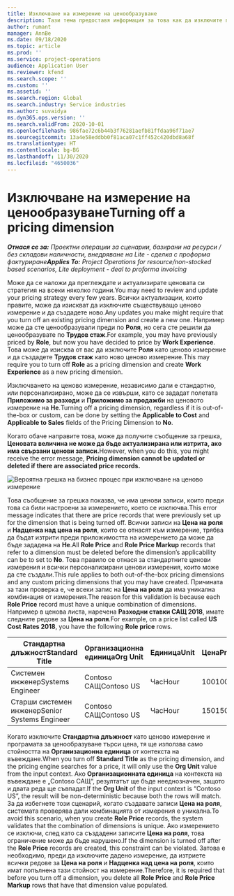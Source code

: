 ```yaml
---
title: Изключване на измерение на ценообразуване
description: Тази тема предоставя информация за това как да изключите персонализирани ценови измерения.
author: rumant
manager: AnnBe
ms.date: 09/18/2020
ms.topic: article
ms.prod: ''
ms.service: project-operations
audience: Application User
ms.reviewer: kfend
ms.search.scope: ''
ms.custom: ''
ms.assetid: ''
ms.search.region: Global
ms.search.industry: Service industries
ms.author: suvaidya
ms.dyn365.ops.version: ''
ms.search.validFrom: 2020-10-01
ms.openlocfilehash: 986fae72c6b44b3f76281aefb81ffdaa96f71ae7
ms.sourcegitcommit: 13a4e58eddbb0f81aca07c1ff452c420dbd8a68f
ms.translationtype: HT
ms.contentlocale: bg-BG
ms.lasthandoff: 11/30/2020
ms.locfileid: "4650036"
---
```

# <a name="turning-off-a-pricing-dimension"></a><span data-ttu-id="98023-103">Изключване на измерение на ценообразуване</span><span class="sxs-lookup"><span data-stu-id="98023-103">Turning off a pricing dimension</span></span>

<span data-ttu-id="98023-104">_**Отнася се за:** Проектни операции за сценарии, базирани на ресурси / без складови наличности, внедряване на Lite - сделка с проформа фактуриране_</span><span class="sxs-lookup"><span data-stu-id="98023-104">_**Applies To:** Project Operations for resource/non-stocked based scenarios, Lite deployment - deal to proforma invoicing_</span></span>

<span data-ttu-id="98023-105">Може да се наложи да преглеждате и актуализирате ценовата си стратегия на всеки няколко години.</span><span class="sxs-lookup"><span data-stu-id="98023-105">You may need to review and update your pricing strategy every few years.</span></span> <span data-ttu-id="98023-106">Всички актуализации, които правите, може да изискват да изключите съществуващо ценово измерение и да създадете ново.</span><span class="sxs-lookup"><span data-stu-id="98023-106">Any updates you make might require that you turn off an existing pricing dimension and create a new one.</span></span> <span data-ttu-id="98023-107">Например може да сте ценообразували преди по **Роля**, но сега сте решили да ценообразувате по **Трудов стаж**.</span><span class="sxs-lookup"><span data-stu-id="98023-107">For example, you may have previously priced by **Role**, but now you have decided to price by **Work Experience**.</span></span> <span data-ttu-id="98023-108">Това може да изисква от вас да изключите **Роля** като ценово измерение и да създадете **Трудов стаж** като ново ценово измерение.</span><span class="sxs-lookup"><span data-stu-id="98023-108">This may require you to turn off **Role** as a pricing dimension and create **Work Experience** as a new pricing dimension.</span></span> 

<span data-ttu-id="98023-109">Изключването на ценово измерение, независимо дали е стандартно, или персонализирано, може да се извърши, като се зададат полетата **Приложимо за разходи** и **Приложимо за продажби** на ценовото измерение на **Не**.</span><span class="sxs-lookup"><span data-stu-id="98023-109">Turning off a pricing dimension, regardless if it is out-of-the-box or custom, can be done by setting the **Applicable to Cost** and **Applicable to Sales** fields of the Pricing Dimension to **No**.</span></span>

<span data-ttu-id="98023-110">Когато обаче направите това, може да получите съобщение за грешка, **Ценовата величина не може да бъде актуализирана или изтрита, ако има свързани ценови записи.**</span><span class="sxs-lookup"><span data-stu-id="98023-110">However, when you do this, you might receive the error message, **Pricing dimension cannot be updated or deleted if there are associated price records.**</span></span>

![Вероятна грешка на бизнес процес при изключване на ценово измерение](media/Business-Process-Error.png)

<span data-ttu-id="98023-112">Това съобщение за грешка показва, че има ценови записи, които преди това са били настроени за измерението, което се изключва.</span><span class="sxs-lookup"><span data-stu-id="98023-112">This error message indicates that there are price records that were previously set up for the dimension that is being turned off.</span></span> <span data-ttu-id="98023-113">Всички записи на **Цена на роля** и **Надценка над цена на роля**, които се отнасят към измерение, трябва да бъдат изтрити преди приложимостта на измерението да може да бъде зададена на **Не**.</span><span class="sxs-lookup"><span data-stu-id="98023-113">All **Role Price** and **Role Price Markup** records that refer to a dimension must be deleted before the dimension’s applicability can be to set to **No**.</span></span> <span data-ttu-id="98023-114">Това правило се отнася за стандартните ценови измерения и всички персонализирани ценови измерения, които може да сте създали.</span><span class="sxs-lookup"><span data-stu-id="98023-114">This rule applies to both out-of-the-box pricing dimensions and any custom pricing dimensions that you may have created.</span></span> <span data-ttu-id="98023-115">Причината за тази проверка е, че всеки запис на **Цена на роля** да има уникална комбинация от измерения.</span><span class="sxs-lookup"><span data-stu-id="98023-115">The reason for this validation is because each **Role Price** record must have a unique combination of dimensions.</span></span> <span data-ttu-id="98023-116">Например в ценова листа, наречена **Разходни ставки САЩ 2018**, имате следните редове за **Цена на роля**.</span><span class="sxs-lookup"><span data-stu-id="98023-116">For example, on a price list called **US Cost Rates 2018**, you have the following **Role price** rows.</span></span> 

| <span data-ttu-id="98023-117">Стандартна длъжност</span><span class="sxs-lookup"><span data-stu-id="98023-117">Standard Title</span></span>         | <span data-ttu-id="98023-118">Организационна единица</span><span class="sxs-lookup"><span data-stu-id="98023-118">Org Unit</span></span>    |<span data-ttu-id="98023-119">Единица</span><span class="sxs-lookup"><span data-stu-id="98023-119">Unit</span></span>   |<span data-ttu-id="98023-120">Цена</span><span class="sxs-lookup"><span data-stu-id="98023-120">Price</span></span>  |<span data-ttu-id="98023-121">Валута</span><span class="sxs-lookup"><span data-stu-id="98023-121">Currency</span></span>  |
| -----------------------|-------------|-------|-------|----------|
| <span data-ttu-id="98023-122">Системен инженер</span><span class="sxs-lookup"><span data-stu-id="98023-122">Systems Engineer</span></span>|<span data-ttu-id="98023-123">Contoso САЩ</span><span class="sxs-lookup"><span data-stu-id="98023-123">Contoso US</span></span>|<span data-ttu-id="98023-124">Час</span><span class="sxs-lookup"><span data-stu-id="98023-124">Hour</span></span>| <span data-ttu-id="98023-125">100</span><span class="sxs-lookup"><span data-stu-id="98023-125">100</span></span>|<span data-ttu-id="98023-126">USD</span><span class="sxs-lookup"><span data-stu-id="98023-126">USD</span></span>|
| <span data-ttu-id="98023-127">Старши системен инженер</span><span class="sxs-lookup"><span data-stu-id="98023-127">Senior Systems Engineer</span></span>|<span data-ttu-id="98023-128">Contoso САЩ</span><span class="sxs-lookup"><span data-stu-id="98023-128">Contoso US</span></span>|<span data-ttu-id="98023-129">Час</span><span class="sxs-lookup"><span data-stu-id="98023-129">Hour</span></span>| <span data-ttu-id="98023-130">150</span><span class="sxs-lookup"><span data-stu-id="98023-130">150</span></span>| <span data-ttu-id="98023-131">USD</span><span class="sxs-lookup"><span data-stu-id="98023-131">USD</span></span>|


<span data-ttu-id="98023-132">Когато изключите **Стандартна длъжност** като ценово измерение и програмата за ценообразуване търси цена, тя ще използва само стойността на **Организационна единица** от контекста на въвеждане.</span><span class="sxs-lookup"><span data-stu-id="98023-132">When you turn off **Standard Title** as the pricing dimension, and the pricing engine searches for a price, it will only use the **Org Unit** value from the input context.</span></span> <span data-ttu-id="98023-133">Ако **Организационната единица** на контекста на въвеждане е „Contoso САЩ“, резултатът ще бъде нееднозначен, защото и двата реда ще съвпадат.</span><span class="sxs-lookup"><span data-stu-id="98023-133">If the **Org Unit** of the input context is “Contoso US”, the result will be non-deterministic because both the rows will match.</span></span> <span data-ttu-id="98023-134">За да избегнете този сценарий, когато създавате записи **Цена на роля**, системата проверява дали комбинацията от измерения е уникална.</span><span class="sxs-lookup"><span data-stu-id="98023-134">To avoid this scenario, when you create **Role Price** records, the system validates that the combination of dimensions is unique.</span></span> <span data-ttu-id="98023-135">Ако измерението се изключи, след като са създадени записите **Цена на роля**, това ограничение може да бъде нарушено.</span><span class="sxs-lookup"><span data-stu-id="98023-135">If the dimension is turned off after the **Role Price** records are created, this constraint can be violated.</span></span> <span data-ttu-id="98023-136">Затова е необходимо, преди да изключите дадено измерение, да изтриете всички редове за **Цена на роля** и **Надценка над цена на роля**, които имат попълнена тази стойност на измерение.</span><span class="sxs-lookup"><span data-stu-id="98023-136">Therefore, it is required that before you turn off a dimension, you delete all **Role Price** and **Role Price Markup** rows that have that dimension value populated.</span></span>
